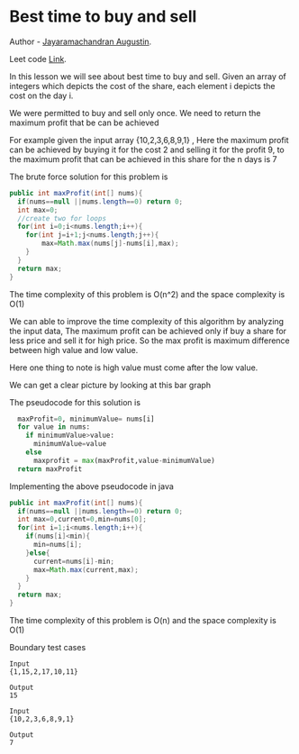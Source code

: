 # Best time to buy and sell

Author - [Jayaramachandran Augustin](https://www.linkedin.com/in/jayaramachandran-augustin-bbb754109/).

Leet code [Link](https://leetcode.com/problems/best-time-to-buy-and-sell-stock/).

In this lesson we will see about best time to buy and sell. Given an array of integers which depicts the cost of the share, each element i depicts the cost on the day i.

We were permitted to buy and sell only once. We need to return the maximum profit that be can be achieved

For example given the input array
{10,2,3,6,8,9,1} , Here the maximum profit can be achieved by buying it for the cost 2 and selling it for the profit 9, to the maximum profit that can be achieved in this share for the n days is 7

The brute force solution for this problem is

```java
public int maxProfit(int[] nums){
  if(nums==null ||nums.length==0) return 0;
  int max=0;
  //create two for loops
  for(int i=0;i<nums.length;i++){
    for(int j=i+1;j<nums.length;j++){
        max=Math.max(nums[j]-nums[i],max);
    }
  }
  return max;
}
```
The time complexity of this problem is O(n^2) and the space complexity is O(1)

We can able to improve the time complexity of this algorithm by analyzing the input data, The maximum profit can be achieved only if buy a share for less price and sell it for high price. So the max profit is maximum difference between high value and low value.

Here one thing to note is high value must come after the low value.

We can get a clear picture by looking at this bar graph

The pseudocode for this solution is

```python
  maxProfit=0, minimumValue= nums[i]
  for value in nums:
    if minimumValue>value:
      minimumValue=value
    else
      maxprofit = max(maxProfit,value-minimumValue)
  return maxProfit
```


Implementing the above pseudocode in java

```java
public int maxProfit(int[] nums){
  if(nums==null ||nums.length==0) return 0;
  int max=0,current=0,min=nums[0];
  for(int i=1;i<nums.length;i++){
    if(nums[i]<min){
      min=nums[i];
    }else{
      current=nums[i]-min;
      max=Math.max(current,max);
    }
  }
  return max;
}
```

The time complexity of this problem is O(n) and the space complexity is O(1)

Boundary test cases
```
Input
{1,15,2,17,10,11}    

Output
15
```

```
Input
{10,2,3,6,8,9,1}  

Output
7
```
